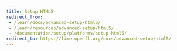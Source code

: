 ```yaml
---
title: Setup HTML5
redirect_from:
 - /learn/docs/advanced-setup/html5/
 - /learn/resources/advanced-setup/html5/
 - /documentation/setup/platforms/setup-html5/
redirect_to: https://lime.openfl.org/docs/advanced-setup/html5/
---
```

